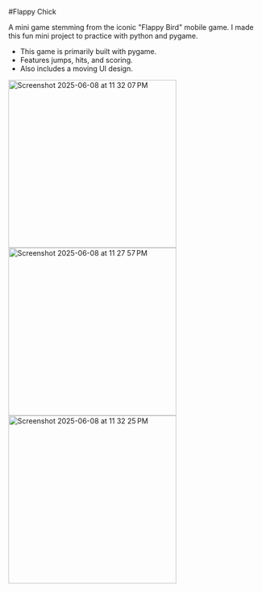 #Flappy Chick

A mini game stemming from the iconic "Flappy Bird" mobile game. I made this fun mini project to practice with python and pygame.
- This game is primarily built with pygame.
- Features jumps, hits, and scoring.
- Also includes a moving UI design.
<img width="333" alt="Screenshot 2025-06-08 at 11 32 07 PM" src="https://github.com/user-attachments/assets/efc547e1-5fa5-41ee-9dcc-7a8476d4e6d2" />

<img width="333" alt="Screenshot 2025-06-08 at 11 27 57 PM" src="https://github.com/user-attachments/assets/ab8cf947-f560-467b-a28c-0cc611b45c42" />

<img width="333" alt="Screenshot 2025-06-08 at 11 32 25 PM" src="https://github.com/user-attachments/assets/837c2ad2-9369-4e30-89a1-d2d2fba0a83c" />
